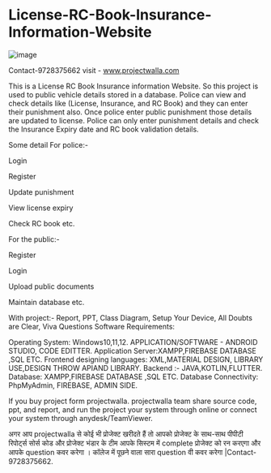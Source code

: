 # License-RC-Book-Insurance-Information-Website
![image](https://user-images.githubusercontent.com/121348131/209619928-cb5c98fe-b114-427d-8eb5-1a6586148404.png)


Contact-9728375662 visit - www.projectwalla.com

This is a License RC Book Insurance information Website. So this project is used to public vehicle details stored in a database. Police can view and check details like (License, Insurance, and RC Book) and they can enter their punishment also. Once police enter public punishment those details are updated to license. Police can only enter punishment details and check the Insurance Expiry date and RC book validation details.

Some detail For police:-

Login

Register

Update punishment

View license expiry

Check RC book etc.

For the public:-

Register

Login

Upload public documents

Maintain database etc.

With project:- Report, PPT, Class Diagram, Setup Your Device, All Doubts are Clear, Viva Questions
Software Requirements:

Operating System: Windows10,11,12.
APPLICATION/SOFTWARE - ANDROID STUDIO, CODE EDITTER.
Application Server:XAMPP,FIREBASE DATABASE ,SQL ETC.
Frontend designing languages: XML,MATERIAL DESIGN, LIBRARY USE,DESIGN THROW APIAND LIBRARY.
Backend :- JAVA,KOTLIN,FLUTTER.
Database:  XAMPP,FIREBASE DATABASE ,SQL ETC.
Database Connectivity:   PhpMyAdmin, FIREBASE, ADMIN SIDE.

If you buy project form projectwalla. projectwalla team share source code, ppt, and report, and run the project your system through online or connect your system through anydesk/TeamViewer.

अगर आप  projectwalla से कोई भी प्रोजेक्ट खरीदते हैं तो आपको प्रोजेक्ट के साथ-साथ पीपीटी रिपोर्ट्स सोर्स कोड और प्रोजेक्ट भंडार के टीम आपके सिस्टम में complete प्रोजेक्ट को रन करएगा और आपके question  कवर करेगा । कॉलेज में पूछने वाला सारा question वी कवर करेगा |Contact-9728375662.
